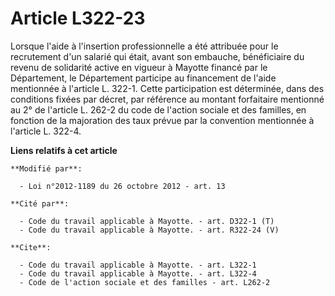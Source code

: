 # Article L322-23

Lorsque l'aide à l'insertion professionnelle a été attribuée pour le recrutement d'un salarié qui était, avant son embauche,
bénéficiaire du revenu de solidarité active en vigueur à Mayotte financé par le Département, le Département participe au
financement de l'aide mentionnée à l'article L. 322-1. Cette participation est déterminée, dans des conditions fixées par
décret, par référence au montant forfaitaire mentionné au 2° de l'article L. 262-2 du code de l'action sociale et des
familles, en fonction de la majoration des taux prévue par la convention mentionnée à l'article L. 322-4.

**Liens relatifs à cet article**

	**Modifié par**:

	  - Loi n°2012-1189 du 26 octobre 2012 - art. 13

	**Cité par**:

	  - Code du travail applicable à Mayotte. - art. D322-1 (T)
	  - Code du travail applicable à Mayotte. - art. R322-24 (V)

	**Cite**:

	  - Code du travail applicable à Mayotte. - art. L322-1
	  - Code du travail applicable à Mayotte. - art. L322-4
	  - Code de l'action sociale et des familles - art. L262-2
